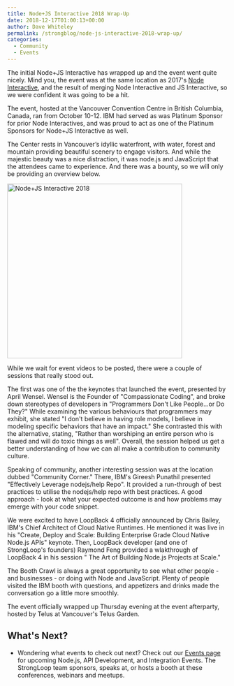 ```yaml
---
title: Node+JS Interactive 2018 Wrap-Up
date: 2018-12-17T01:00:13+00:00
author: Dave Whiteley
permalink: /strongblog/node-js-interactive-2018-wrap-up/
categories:
  - Community
  - Events
---
```


The initial Node+JS Interactive has wrapped up and the event went quite nicely. Mind you, the event was at the same location as 2017's [Node Interactive](https://strongloop.com/strongblog/node-interactive-2017-wrap-up/), and the result of merging Node Interactive and JS Interactive, so we were confident it was going to be a hit.

The event, hosted at the Vancouver Convention Centre in British Columbia, Canada, ran from October 10-12. IBM had served as was Platinum Sponsor for prior Node Interactives, and was proud to act as one of the Platinum Sponsors for Node+JS Interactive as well.

The Center rests in Vancouver’s idyllic waterfront, with water, forest and mountain providing beautiful scenery to engage visitors. And while the majestic beauty was a nice distraction, it was node.js and JavaScript that the attendees came to experience. And there was a bounty, so we will only be providing an overview below. 

<!--more-->
<img src="https://strongloop.com/blog-assets/2018/09/node+js-interactive.png" alt="Node+JS Interactive 2018" style="width: 400px"/>

While we wait for event videos to be posted, there were a couple of sessions that really stood out. 

The first was one of the the keynotes that launched the event, presented by April Wensel. Wensel is the Founder of  "Compassionate Coding", and broke down stereotypes of developers in "Programmers Don't Like People...or Do They?" While examining the various behaviours that programmers may exhibit, she stated "I don't believe in having role models, I believe in modeling specific behaviors that have an impact." She contrasted this with the alternative, stating, "Rather than worshiping an entire person who is flawed and will do toxic things as well". Overall, the session helped us get a better understanding of how we can all make a contribution to community culture.

Speaking of community, another interesting session was at the location dubbed "Community Corner." There, IBM's Gireesh Punathil presented "Effectively Leverage nodejs/help Repo". It provided a run-through of best practices to utilise the nodejs/help repo with best practices. A good approach - look at what your expected outcome is and how problems may emerge with your code snippet.

We were excited to have LoopBack 4 officially announced by Chris Bailey, IBM's Chief Architect of Cloud Native Runtimes. He mentioned it was live in his "Create, Deploy and Scale: Building Enterprise Grade Cloud Native Node.js APIs" keynote. Then, LoopBack developer (and one of StrongLoop's founders) Raymond Feng provided a wlakthrough of LoopBack 4 in his session "
The Art of Building Node.js Projects at Scale." 

The Booth Crawl is always a great opportunity to see what other people - and businesses - or doing with Node and JavaScript. Plenty of people visited the IBM booth with questions, and appetizers and drinks made the conversation go a little more smoothly.

The event officially wrapped up Thursday evening at the event afterparty, hosted by Telus at Vancouver's Telus Garden. 

## What's Next?

- Wondering what events to check out next? Check out our [Events page](https://strongloop.com/events/) for upcoming Node.js, API Development, and Integration Events. The StrongLoop team sponsors, speaks at, or hosts a booth at these conferences, webinars and meetups. 
